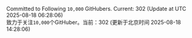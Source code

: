 Committed to Following `10,000` GitHubers. Current: <!-- FOLLOWING_COUNT -->302<!-- FOLLOWING_COUNT --> (Update at UTC <!-- LAST_UPDATED -->2025-08-18 06:28:06<!-- LAST_UPDATED -->)<br>
致力于关注`10,000`个GitHuber。当前：<!-- FOLLOWING_COUNT -->302<!-- FOLLOWING_COUNT --> (更新于北京时间 <!-- LAST_UPDATED_CST -->2025-08-18 14:28:06<!-- LAST_UPDATED_CST -->)
